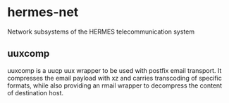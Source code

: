 # hermes-net
Network subsystems of the HERMES telecommunication system


## uuxcomp

uuxcomp is a uucp uux wrapper to be used with postfix email transport. It
compresses the email payload with xz and carries transcoding of specific formats, while
also providing an rmail wrapper to decompress the content of destination host.



